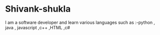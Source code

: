 # Shivank-shukla
I am a software developer and learn various languages such as :-python , java , javascript ,c++  ,HTML ,c#
